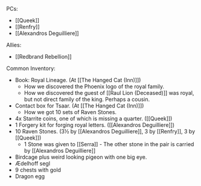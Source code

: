 PCs:
- [[Queek]]
- [[Renfry]]
- [[Alexandros Deguilliere]]
 
Allies:
- [[Redbrand Rebellion]]



Common Inventory:

- Book: Royal Lineage. (At [[The Hanged Cat (Inn)]])
	- How we discovered the Phoenix logo of the royal family.
	- How we discovered the guest of [[Raul Lion (Deceased)]] was royal, but not direct family of the king. Perhaps a cousin.
- Contact box for Tsaar. (At [[The Hanged Cat (Inn)]])
	- How we got 10 sets of Raven Stones.
- 4x Starrite coins, one of which is missing a quarter. ([[Queek]])
- 1 Forgery kit for forging royal letters. ([[Alexandros Deguilliere]])
- 10 Raven Stones. (3½ by [[Alexandros Deguilliere]], 3 by [[Renfry]], 3 by [[Queek]])
	- 1 Stone was given to [[Serra]] - The other stone in the pair is carried by [[Alexandros Deguilliere]]
- Birdcage plus weird looking pigeon with one big eye.
- Ædelhoff segl
- 9 chests with gold
- Dragon egg